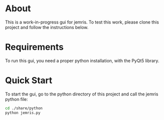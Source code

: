 About
=====

This is a work-in-progress gui for jemris. To test this work, please clone this project and follow the instructions below.

Requirements
============

To run this gui, you need a proper python installation, with the PyQt5 library.

Quick Start
===========

To start the gui, go to the python directory of this project and call the jemris python file:

```bash
cd ./share/python
python jemris.py
```

